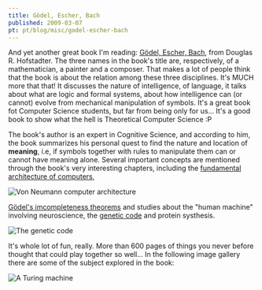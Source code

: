 ```yaml
---
title: Gödel, Escher, Bach
published: 2009-03-07
pt: pt/blog/misc/godel-escher-bach
---
```


And yet another great book I'm reading: [Gödel, Escher, Bach][1], from Douglas R. Hofstadter.
The three names in the book's title are, respectively, of a mathematician, a painter and a composer.
That makes a lot of people think that the book is about the relation among these three disciplines.
It's MUCH more that that! It discusses the nature of intelligence, of language, it talks about what are logic and formal systems, about how intelligence can (or cannot) evolve from mechanical manipulation of symbols.
It's a great book fot Computer Science students, but far from being only for us...
It's a good book to show what the hell is Theoretical Computer Science :P

<!--more-->

The book's author is an expert in Cognitive Science, and according to him,
the book summarizes his personal quest to find the nature and location of **meaning**,
i.e, if symbols together with rules to manipulate them can or cannot have meaning alone.
Several important concepts are mentioned through the book's very interesting chapters,
including the [fundamental architecture of computers][2],

![Von Neumann computer architecture](/files/imgs/2009-03_arquitetura_de_von_neumann.png)

[Gödel's imcompleteness theorems][3] and studies about the "human machine" involving neuroscience,
the [genetic code][4] and protein systhesis.

![The genetic code](/files/imgs/2009-03_codigo_genetico.png)

It's whole lot of fun, really.
More than 600 pages of things you never before thought that could play together so well...
In the following image gallery there are some of the subject explored in the book:

![A Turing machine](/files/imgs/2009-03_maquina_de_turing.jpg)

[1]: <http://en.wikipedia.org/wiki/G%C3%B6del,_Escher,_Bach>
[2]: <http://pt.wikipedia.org/wiki/Arquitetura_de_von_Neumann>
[3]: <http://en.wikipedia.org/wiki/G%C3%B6del%27s_incompleteness_theorems>
[4]: <http://en.wikipedia.org/wiki/Genetic_code>
